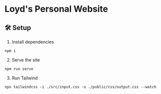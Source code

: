 # Loyd's Personal Website

## 🛠️ Setup

1. Install dependencies
```bash:
npm i
```

2. Serve the site
```bash:
npm run serve
```

3. Run Tailwind 
```bash:
npx tailwindcss -i ./src/input.css -o ./public/css/output.css --watch
```
